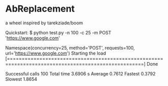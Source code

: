 # AbReplacement
a wheel inspired by tarekziade/boom

Quickstart:
$ python test.py -n 100 -c 25 -m POST 'https://www.google.com'

Namespace(concurrency=25, method='POST', requests=100, url='https://www.google.com')
Starting the load [====================================================================================================] Done

Successful calls                100
Total time                      3.6906 s
Average                         0.7612
Fastest                         0.3792
Slowest                         1.8654

